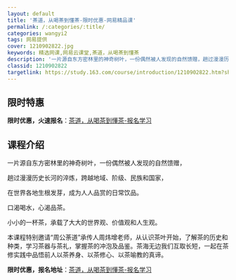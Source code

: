 ```yaml
---
layout: default
title: '茶道，从喝茶到懂茶-限时优惠-网易精品课'
permalink: /:categories/:title/
categories: wangyi2
tags: 网易提供
cover: 1210902822.jpg
keywords: 精选网课,网易云课堂,茶道，从喝茶到懂茶
description: '一片源自东方密林里的神奇树叶，一份偶然被人发现的自然馈赠，趟过漫漫历史长河的淬炼，跨越地域、阶级、民族和国家，在世界各地'
classid: 1210902822
targetlink: https://study.163.com/course/introduction/1210902822.htm?share=1&shareId=1025206652&utm_campaign=share&utm_medium=iphoneShare&utm_source=&utm_u=1025206652
---
```


## 限时特惠

**限时优惠，火速报名**：[茶道，从喝茶到懂茶-报名学习](https://study.163.com/course/introduction/1210902822.htm?share=1&shareId=1025206652&utm_campaign=share&utm_medium=iphoneShare&utm_source=&utm_u=1025206652)

## 课程介绍

一片源自东方密林里的神奇树叶，一份偶然被人发现的自然馈赠，

趟过漫漫历史长河的淬炼，跨越地域、阶级、民族和国家，

在世界各地生根发芽，成为人人品赏的日常饮品。

口渴喝水，心渴品茶。

小小的一杯茶，承载了大大的世界观、价值观和人生观。

本课程特别邀请“周公荼道”承传人周炜增老师，从认识茶叶开始，了解茶的历史和种类，学习茶器与茶礼，掌握茶的冲泡及品鉴。茶海无边我们互取长短，一起在茶修实践中品悟前人以茶养身、以茶修心、以茶喻教的真谛。

**限时优惠，报名地址**：[茶道，从喝茶到懂茶-报名学习](https://study.163.com/course/introduction/1210902822.htm?share=1&shareId=1025206652&utm_campaign=share&utm_medium=iphoneShare&utm_source=&utm_u=1025206652)

